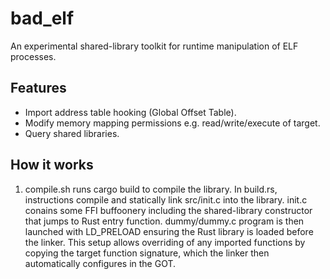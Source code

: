 # bad_elf 
An experimental shared-library toolkit for runtime manipulation of ELF processes.

## Features
- Import address table hooking (Global Offset Table).
- Modify memory mapping permissions e.g. read/write/execute of target.
- Query shared libraries.

## How it works
1. compile.sh runs cargo build to compile the library. In build.rs, instructions compile and statically link src/init.c into the library. init.c conains some FFI buffoonery including the shared-library constructor that jumps to Rust entry function. dummy/dummy.c program is then launched with LD_PRELOAD ensuring the Rust library is loaded before the linker. This setup allows overriding of any imported functions by copying the target function signature, which the linker then automatically configures in the GOT.
